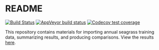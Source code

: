 # README

[![Build Status](https://travis-ci.org/tbep-tech/seagrasstransect.svg?branch=master)](https://travis-ci.org/tbep-tech/seagrasstransect)
[![AppVeyor build status](https://ci.appveyor.com/api/projects/status/github/tbep-tech/seagrasstransect?branch=master&svg=true)](https://ci.appveyor.com/project/tbep-tech/seagrasstransect)
[![Codecov test coverage](https://codecov.io/gh/tbep-tech/seagrasstransect/branch/master/graph/badge.svg)](https://codecov.io/gh/tbep-tech/seagrasstransect?branch=master)

This repository contains materials for importing annual seagrass training data, summarizing results, and producing comparisons.  View the results [here](http://shiny.tbeptech.org/seagrasstransect/).
